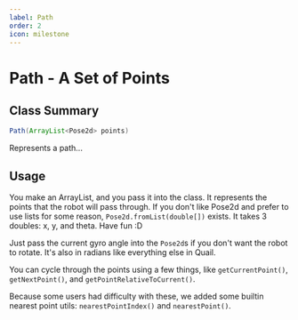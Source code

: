 ```yaml
---
label: Path
order: 2
icon: milestone
---
```


# Path - A Set of Points

## Class Summary
```java
Path(ArrayList<Pose2d> points)
```
Represents a path...

## Usage
You make an ArrayList<Pose2d>, and you pass it into the class. It represents the points that the robot will pass through. If you don't like Pose2d and prefer to use lists for some reason, `Pose2d.fromList(double[])` exists. It takes 3 doubles: x, y, and theta.  Have fun :D

Just pass the current gyro angle into the `Pose2d`s if you don't want the robot to rotate. It's also in radians like everything else in Quail.

You can cycle through the points using a few things, like `getCurrentPoint()`, `getNextPoint()`, and `getPointRelativeToCurrent()`.

Because some users had difficulty with these, we added some builtin nearest point utils: `nearestPointIndex()` and `nearestPoint()`.
